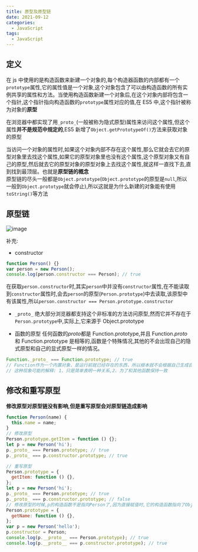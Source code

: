 ```yaml
---
title: 原型及原型链
date: 2021-09-12
categories: 
  - JavaScript
tags: 
  - JavaScript
---
```


## 定义

在 js 中使用的是构造函数来新建一个对象的,每个构造器函数的内部都有一个`prototype`属性,它的属性值是一个对象,这个对象包含了可以由构造函数的所有实例共享的属性和方法。当使用构造函数新建一个对象后,在这个对象内部将包含一个指针,这个指针指向构造函数的`prototype`属性对应的值,在 ES5 中,这个指针被称为对象的**原型**

在浏览器中都实现了用`_proto_`(一般被称为隐式原型)属性来访问这个属性,但这个属性**并不是规范中规定的**,ES5 新增了`Object.getPrototypeOf()`方法来获取对象的原型

当访问一个对象的属性时,如果这个对象内部不存在这个属性,那么它就会去它的原型对象里去找这个属性,如果它的原型对象里也没有这个属性,这个原型对象又有自己的原型,然后就去它的原型对象的原型对象上去找这个属性,就这样一直找下去,直到找到最顶层。也就是**原型链的概念**  
原型链的尽头一般都是`Object.prototype`(`Object.prototype`的原型是`null`,所以一般到`Object.prototype`就会停止),所以这就是为什么新建的对象能有使用`toString()`等方法

## 原型链

![image](/images/JavaScript/link.png)

补充:

- constructor

```js
function Person() {}
var person = new Person();
console.log(person.constructor === Person); // true
```

在获取`person.constructor`时,其实`person`中并没有`constructor`属性,在不能读取到`constructor`属性时,会去`person`的原型(`Person.prototype`)中去读取,该原型中有该属性,所以`person.constructor === Person.prototype.constructor`

- `_proto_`
  绝大部分浏览器都支持这个非标准的方法访问原型,然而它并不存在于`Person.prototype`中,实际上,它来源于 Object.prototype

- 函数的原型
  任何函数的*proto*都是 Function.prototype,并且 Function.*proto*和 Function.prototype 是相等的,函数是个特殊情况,其他的不会出现自己的隐式原型和自己的显式原型一样的情况。

```js
Function._proto_ === Function.prototype; // true
// Function作为一个内置对象，是运行前就已经存在的东西，所以根本就不会根据自己生成自己
// 这种现象可能的解释: 1、只是简单表明一种关系,2、为了和其他函数保持一致
```

## 修改和重写原型

**修改原型对原型链没有影响,但是重写原型会对原型链造成影响**

```js
function Person(name) {
  this.name = name;
}
// 修改原型
Person.prototype.getItem = function () {};
let p = new Person('hi');
p._proto_ === Person.prototype; // true
p._proto_ === p.constructor.prototype; // true

// 重写原型
Person.prototype = {
  getItem: function () {},
};
let p = new Person('hi');
p._proto_ === Person.prototype; // true
p._proto_ === p.constructor.prototype; // false
// 修改原型的时候,p的构造函数不是指向Person了,因为直接赋值时,它的构造函数指向了Object,所以此时`p.constructor === Object`,而不是`p.constructor === Person`,要想成立,就得再指回来
Person.prototype = {
  getName: function () {},
};
var p = new Person('hello');
p.constructor = Person;
console.log(p.__proto__ === Person.prototype); // true
console.log(p.__proto__ === p.constructor.prototype); // true
```
